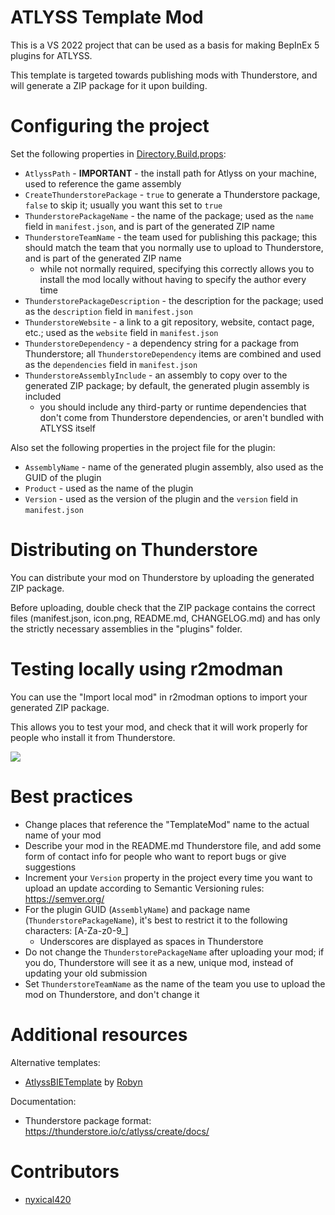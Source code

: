 # ATLYSS Template Mod

This is a VS 2022 project that can be used as a basis for making BepInEx 5 plugins for ATLYSS.

This template is targeted towards publishing mods with Thunderstore, and will generate a ZIP package for it upon building.

# Configuring the project

Set the following properties in [Directory.Build.props](./Directory.Build.props):
- `AtlyssPath` - **IMPORTANT** - the install path for Atlyss on your machine, used to reference the game assembly
- `CreateThunderstorePackage` - `true` to generate a Thunderstore package, `false` to skip it; usually you want this set to `true`
- `ThunderstorePackageName` - the name of the package; used as the `name` field in `manifest.json`, and is part of the generated ZIP name
- `ThunderstoreTeamName` - the team used for publishing this package; this should match the team that you normally use to upload to Thunderstore, and is part of the generated ZIP name
  - while not normally required, specifying this correctly allows you to install the mod locally without having to specify the author every time
- `ThunderstorePackageDescription` - the description for the package; used as the `description` field in `manifest.json`
- `ThunderstoreWebsite` - a link to a git repository, website, contact page, etc.; used as the `website` field in `manifest.json`
- `ThunderstoreDependency` - a dependency string for a package from Thunderstore; all `ThunderstoreDependency` items are combined and used as the `dependencies` field in `manifest.json`
- `ThunderstoreAssemblyInclude` - an assembly to copy over to the generated ZIP package; by default, the generated plugin assembly is included
  - you should include any third-party or runtime dependencies that don't come from Thunderstore dependencies, or aren't bundled with ATLYSS itself 

Also set the following properties in the project file for the plugin:
- `AssemblyName` - name of the generated plugin assembly, also used as the GUID of the plugin
- `Product` - used as the name of the plugin
- `Version` - used as the version of the plugin and the `version` field in `manifest.json`

# Distributing on Thunderstore

You can distribute your mod on Thunderstore by uploading the generated ZIP package.

Before uploading, double check that the ZIP package contains the correct files (manifest.json, icon.png, README.md, CHANGELOG.md) and has only the strictly necessary assemblies in the "plugins" folder.

# Testing locally using r2modman

You can use the "Import local mod" in r2modman options to import your generated ZIP package.

This allows you to test your mod, and check that it will work properly for people who install it from Thunderstore.

![](https://i.imgur.com/qAsRVyA.png)

# Best practices

- Change places that reference the "TemplateMod" name to the actual name of your mod
- Describe your mod in the README.md Thunderstore file, and add some form of contact info for people who want to report bugs or give suggestions
- Increment your `Version` property in the project every time you want to upload an update according to Semantic Versioning rules: https://semver.org/
- For the plugin GUID (`AssemblyName`) and package name (`ThunderstorePackageName`), it's best to restrict it to the following characters: [A-Za-z0-9_]
  - Underscores are displayed as spaces in Thunderstore
- Do not change the `ThunderstorePackageName` after uploading your mod; if you do, Thunderstore will see it as a new, unique mod, instead of updating your old submission
- Set `ThunderstoreTeamName` as the name of the team you use to upload the mod on Thunderstore, and don't change it

# Additional resources

Alternative templates:
- [AtlyssBIETemplate](https://github.com/RobynLlama/AtlyssBIETemplate/tree/main) by [Robyn](https://github.com/RobynLlama)

Documentation:
- Thunderstore package format: https://thunderstore.io/c/atlyss/create/docs/

# Contributors

- [nyxical420](https://github.com/nyxical420)